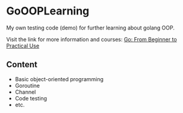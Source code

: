 # GoOOPLearning
My own testing code (demo) for further learning about golang OOP.

Visit the link for more information and courses: [Go: From Beginner to Practical Use](https://time.geekbang.org/course/intro/100024001)

## Content
* Basic object-oriented programming
* Goroutine
* Channel
* Code testing
* etc.